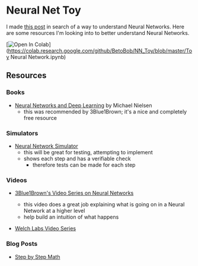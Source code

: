 # Neural Net Toy

I made [this post](https://www.reddit.com/r/learnmachinelearning/comments/dn9s0h/is_there_a_resource_that_shows_every_little_step/) in search of a way to understand Neural Networks. Here are some resources I'm looking into to better understand Neural Networks.

[![Open In Colab](https://colab.research.google.com/assets/colab-badge.svg)](https://colab.research.google.com/github/BetoBob/NN_Toy/blob/master/Toy Neural Network.ipynb)

## Resources

### Books

* [Neural Networks and Deep Learning](http://neuralnetworksanddeeplearning.com/) by Michael Nielsen
  * this was recommended by 3Blue1Brown; it's a nice and completely free resource

### Simulators

* [Neural Network Simulator](https://www.mladdict.com/neural-network-simulator)
  * this will be great for testing, attempting to implement
  * shows each step and has a verifiable check 
    * therefore tests can be made for each step

### Videos

* [3Blue1Brown's Video Series on Neural Networks](https://www.youtube.com/playlist?list=PLZHQObOWTQDNU6R1_67000Dx_ZCJB-3pi)
  * this video does a great job explaining what is going on in a Neural Network at a higher level
  * help build an intuition of what happens

* [Welch Labs Video Series](https://www.youtube.com/playlist?list=PLiaHhY2iBX9hdHaRr6b7XevZtgZRa1PoU)


### Blog Posts

* [Step by Step Math](https://mattmazur.com/2015/03/17/a-step-by-step-backpropagation-example/)

  